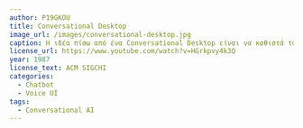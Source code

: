 ```yaml
---
author: P19GKOU
title: Conversational Desktop
image_url: /images/conversational-desktop.jpg
caption: Η ιδέα πίσω από ένα Conversational Desktop είναι να καθιστά τον υπολογιστή πιο εύχρηστο και φιλικό προς τον χρήστη, επιτρέποντας στους χρήστες να εκτελούν εργασίες, να έχουν πρόσβαση σε πληροφορίες και να ελέγχουν εφαρμογές μέσω προφορικής γλώσσας, αντί να βασίζονται αποκλειστικά σε εισόδους ποντικιού και πληκτρολογίου.
license_url: https://www.youtube.com/watch?v=HGrkpvy4k3Q
year: 1987
license_text: ACM SIGCHI
categories:
  - Chatbot
  - Voice UI
tags:
  - Conversational AI
---
```

